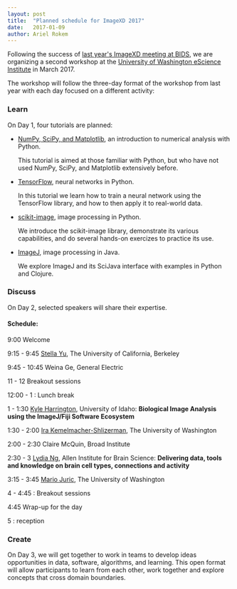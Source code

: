 ```yaml
---
layout: post
title:  "Planned schedule for ImageXD 2017"
date:   2017-01-09
author: Ariel Rokem
---
```


Following the success of [last year's ImageXD meeting at
BIDS](http://www.imagexd.org/2016/06/21/inaugural-workshop.html), we are
organizing a second workshop at the [University of Washington eScience Institute](http://escience.washington.edu)
in March 2017.

The workshop will follow the three-day format of the workshop from last year
with each day focused on a different activity:

### Learn

On Day 1, four tutorials are planned:

- [NumPy, SciPy, and Matplotlib](http://scipy.org), an introduction to numerical analysis with Python.

  This tutorial is aimed at those familiar with Python, but who have not used NumPy, SciPy,
  and Matplotlib extensively before.

- [TensorFlow](https://www.tensorflow.org/), neural networks in Python.

  In this tutorial we learn how to train a neural network using the TensorFlow library, and how to
  then apply it to real-world data.

- [scikit-image](http://scikit-image.org/), image processing in Python.

  We introduce the scikit-image library, demonstrate its various capabilities, and
  do several hands-on exercizes to practice its use.

- [ImageJ](https://imagej.nih.gov/ij/), image processing in Java.

  We explore ImageJ and its SciJava interface with examples in Python and Clojure.

### Discuss

On Day 2, selected speakers will share their expertise.

#### Schedule:

9:00 Welcome

9:15 - 9:45 [Stella Yu](http://www1.icsi.berkeley.edu/~stellayu/), The University of California, Berkeley

9:45 - 10:45 Weina Ge, General Electric

11 - 12 Breakout sessions

12:00 - 1 : Lunch break

1 - 1:30 [Kyle Harrington](http://kyleharrington.com/), University of Idaho: **Biological Image Analysis using the ImageJ/Fiji Software Ecosystem**

1:30 - 2:00 [Ira Kemelmacher-Shlizerman](http://homes.cs.washington.edu/~kemelmi/), The University of Washington

2:00 - 2:30 Claire McQuin, Broad Institute

2:30 - 3 [Lydia Ng](https://www.alleninstitute.org/what-we-do/brain-science/about/team/staff-profiles/lydia-ng/), Allen Institute for Brain Science: **Delivering data, tools and knowledge on brain cell types, connections and activity**

3:15 - 3:45 [Mario Juric](http://research.majuric.org/public/), The University of Washington

4 - 4:45 : Breakout sessions

4:45 Wrap-up for the day

5 : reception

### Create

On Day 3, we will get together to work in teams to develop ideas opportunities
in data, software, algorithms, and learning. This open format will allow
participants to learn from each other, work together and explore concepts that
cross domain boundaries.
